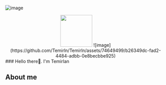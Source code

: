 ![image](https://github.com/Temirln/Temirln/assets/74649499/b7cbd822-a445-4a00-af83-57258eb550c7)

<div id="header" align="center">
  <img src="https://media.giphy.com/media/M9gbBd9nbDrOTu1Mqx/giphy.gif" width="100"/>
  ![image](https://github.com/Temirln/Temirln/assets/74649499/b26349dc-fad2-4484-adbb-0e8becbbe925)

</div>
### Hello there👋. I'm Temirlan

<!--
**Temirln/Temirln** is a ✨ _special_ ✨ repository because its `README.md` (this file) appears on your GitHub profile.

Here are some ideas to get you started:

- 🔭 I’m currently working on ...
- 🌱 I’m currently learning ...
- 👯 I’m looking to collaborate on ...
- 🤔 I’m looking for help with ...
- 💬 Ask me about ...
- 📫 How to reach me: ...
- 😄 Pronouns: ...
- ⚡ Fun fact: ...
-->

## About me
